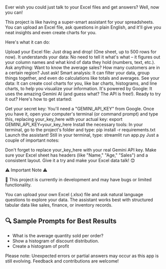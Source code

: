 Ever wish you could just talk to your Excel files and get answers? Well, now you can!

This project is like having a super-smart assistant for your spreadsheets. You can upload an Excel file, ask questions in plain English, and it'll give you neat insights and even create charts for you.

Here's what it can do:

Upload your Excel file: Just drag and drop! (One sheet, up to 500 rows for now).
It understands your data: No need to tell it what's what – it figures out your column names and what kind of data they hold (numbers, text, etc.).
Ask anything: Want to know the average sales? How many customers are in a certain region? Just ask!
Smart analysis: It can filter your data, group things together, and even do calculations like totals and averages.
See your data: It can create cool charts for you, like bar charts, histograms, and line charts, to help you visualize your information.
It's powered by Google: It uses the amazing Gemini AI (and guess what? The API is free!).
Ready to try it out? Here's how to get started:

Get your secret key: You'll need a "GEMINI_API_KEY" from Google. Once you have it, open your computer's terminal (or command prompt) and type this, replacing your_key_here with your actual key: export GEMINI_API_KEY=your_key_here
Install the necessary tools: In your terminal, go to the project's folder and type: pip install -r requirements.txt
Launch the assistant! Still in your terminal, type: streamlit run app.py
Just a couple of important notes:

Don't forget to replace your_key_here with your real Gemini API key.
Make sure your Excel sheet has headers (like "Name," "Age," "Sales") and a consistent layout.
Give it a try and make your Excel data talk! 😊


⚠️ Important Note ⚠️


🚧 This project is currently in development and may have bugs or limited functionality.

You can upload your own Excel (.xlsx) file and ask natural language questions to explore your data. The assistant works best with structured tabular data like sales, finance, or inventory records.

## 🔍 Sample Prompts for Best Results

- What is the average quantity sold per order?  
- Show a histogram of discount distribution.  
- Create a histogram of profit  

Please note: Unexpected errors or partial answers may occur as this app is still evolving. Feedback and contributions are welcome!
